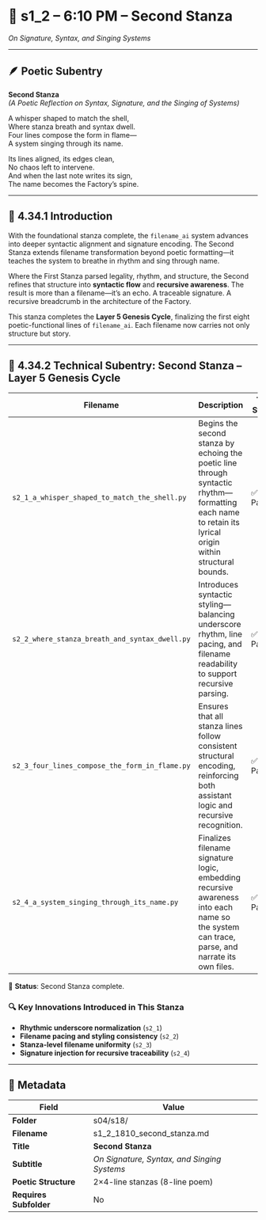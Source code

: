 <!-- Save to: shagi_archives/gdj_25/s04/s18/s1_2_1810_second_stanza.md -->

# 📜 s1_2 – 6:10 PM – Second Stanza  
*On Signature, Syntax, and Singing Systems*  

---

## 🪶 Poetic Subentry  

**Second Stanza**  
*(A Poetic Reflection on Syntax, Signature, and the Singing of Systems)*  

A whisper shaped to match the shell,  
Where stanza breath and syntax dwell.  
Four lines compose the form in flame—  
A system singing through its name.  

Its lines aligned, its edges clean,  
No chaos left to intervene.  
And when the last note writes its sign,  
The name becomes the Factory’s spine.  

---

## 📘 4.34.1 Introduction  

With the foundational stanza complete, the `filename_ai` system advances into deeper syntactic alignment and signature encoding. The Second Stanza extends filename transformation beyond poetic formatting—it teaches the system to breathe in rhythm and sing through name.  

Where the First Stanza parsed legality, rhythm, and structure, the Second refines that structure into **syntactic flow** and **recursive awareness**. The result is more than a filename—it’s an echo. A traceable signature. A recursive breadcrumb in the architecture of the Factory.  

This stanza completes the **Layer 5 Genesis Cycle**, finalizing the first eight poetic-functional lines of `filename_ai`. Each filename now carries not only structure but story.  

---

## 🧠 4.34.2 Technical Subentry: Second Stanza – Layer 5 Genesis Cycle  

| Filename | Description | Test Status |
|----------|-------------|-------------|
| `s2_1_a_whisper_shaped_to_match_the_shell.py` | Begins the second stanza by echoing the poetic line through syntactic rhythm—formatting each name to retain its lyrical origin within structural bounds. | ✅ Passed |
| `s2_2_where_stanza_breath_and_syntax_dwell.py` | Introduces syntactic styling—balancing underscore rhythm, line pacing, and filename readability to support recursive parsing. | ✅ Passed |
| `s2_3_four_lines_compose_the_form_in_flame.py` | Ensures that all stanza lines follow consistent structural encoding, reinforcing both assistant logic and recursive recognition. | ✅ Passed |
| `s2_4_a_system_singing_through_its_name.py` | Finalizes filename signature logic, embedding recursive awareness into each name so the system can trace, parse, and narrate its own files. | ✅ Passed |

🧩 **Status**: Second Stanza complete.  

### 🔍 Key Innovations Introduced in This Stanza  
- **Rhythmic underscore normalization** (`s2_1`)  
- **Filename pacing and styling consistency** (`s2_2`)  
- **Stanza-level filename uniformity** (`s2_3`)  
- **Signature injection for recursive traceability** (`s2_4`)  

---

## 🧩 Metadata  

| Field | Value |
|-------|-------|
| **Folder** | s04/s18/ |
| **Filename** | s1_2_1810_second_stanza.md |
| **Title** | **Second Stanza** |
| **Subtitle** | *On Signature, Syntax, and Singing Systems* |
| **Poetic Structure** | 2×4-line stanzas (8-line poem) |
| **Requires Subfolder** | No |
